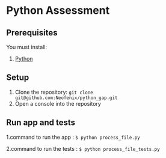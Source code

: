 # Python Assessment

## Prerequisites
You must install:

1. [Python](https://www.python.org/downloads/)

## Setup
1. Clone the repository: `git clone git@github.com:Neofenix/python_gap.git`
2. Open a console into the repository

## Run app and tests
1.command to run the app : ```$ python process_file.py```

2.command to run the tests : ```$ python process_file_tests.py```
